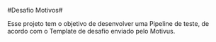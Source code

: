 #Desafio Motivos#

Esse projeto tem o objetivo de desenvolver uma Pipeline de teste, de acordo com o Template de desafio enviado pelo Motivus.
